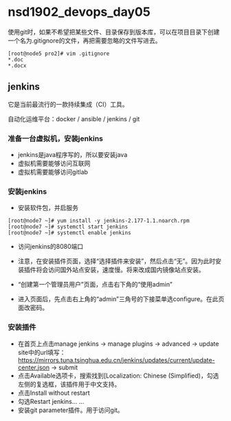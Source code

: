 # nsd1902_devops_day05

使用git时，如果不希望把某些文件、目录保存到版本库，可以在项目目录下创建一个名为.gitignore的文件，再把需要忽略的文件写进去。

```shell
[root@node5 pro2]# vim .gitignore
*.doc
*.docx
```

## jenkins

它是当前最流行的一款持续集成（CI）工具。

自动化运维平台：docker / ansible / jenkins / git

### 准备一台虚拟机，安装jenkins

- jenkins是java程序写的，所以要安装java
- 虚拟机需要能够访问互联网
- 虚拟机需要能够访问gitlab

### 安装jenkins

- 安装软件包，并启服务

```shell
[root@node7 ~]# yum install -y jenkins-2.177-1.1.noarch.rpm 
[root@node7 ~]# systemctl start jenkins
[root@node7 ~]# systemctl enable jenkins
```

- 访问jenkins的8080端口

- 注意，在安装插件页面，选择“选择插件来安装”，然后点击“无”。因为此时安装插件将会访问国外站点安装，速度慢。将来改成国内镜像站点安装。
- “创建第一个管理员用户”页面，点击右下角的“使用admin”
- 进入页面后，先点击右上角的“admin”三角号的下接菜单选configure。在此页面改密码。

### 安装插件

- 在首页上点击manage jenkins -> manage plugins -> advanced -> update site中的url填写：https://mirrors.tuna.tsinghua.edu.cn/jenkins/updates/current/update-center.json -> submit
- 点击Available选项卡，搜索找到[Localization: Chinese (Simplified)，勾选左侧的复选框，该插件用于中文支持。
- 点击Install without restart
- 勾选Restart jenkins... ... 
- 安装git parameter插件。用于访问git。









